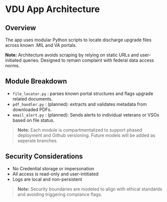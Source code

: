 # VDU App Architecture

## Overview
The app uses modular Python scripts to locate discharge upgrade files across known .MIL and VA portals.

**Note:** Architecture avoids scraping by relying on static URLs and user-initiated queries. Designed to remain complaint with federal data access norms.

## Module Breakdown
- `file_locator.py` : parses known portal structures and flags upgrade related documents. 
- `pdf_handler.py` : (planned): extracts and validates metadata from downloaded PDFs.
- `email_alert.py` : (planned): Sends alerts to individual veterans or VSOs based on file status.

> **Note:** Each module is compartmentalized to support phased deployment and Github versioning. Future models will be added as seperate branches.

## Security Considerations
- No Credential storage or impersonation
- All access is read-only and user-intitiated
- Logs are local and non-persistent

> **Note:** Security boundaries are modeled to align with ethical standards and avoiding triggering compiance flags.